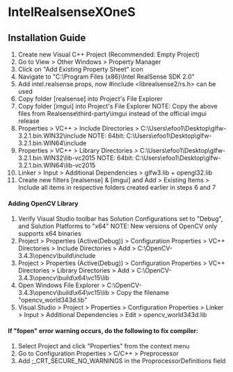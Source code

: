 # IntelRealsenseXOneS

## Installation Guide
1. Create new Visual C++ Project (Recommended: Empty Project)
2. Go to View > Other Windows > Property Manager
3. Click on "Add Existing Property Sheet" icon
4. Navigate to "C:\Program Files (x86)\Intel RealSense SDK 2.0"
5. Add intel.realsense.props, now #include <librealsense2/rs.h> can be used
6. Copy folder [realsense] into Project's File Explorer
7. Copy folder [imgui] into Project's File Explorer
NOTE: Copy the above files from Realsense\third-party\imgui instead of the official imgui release
8. Properties > VC++ > Include Directories > C:\Users\efoo1\Desktop\glfw-3.2.1.bin.WIN32\include
NOTE: 64bit: C:\Users\efoo1\Desktop\glfw-3.2.1.bin.WIN64\include
9. Properties > VC++ > Library Directories > C:\Users\efoo1\Desktop\glfw-3.2.1.bin.WIN32\lib-vc2015
NOTE: 64bit: C:\Users\efoo1\Desktop\glfw-3.2.1.bin.WIN64\lib-vc2015
10. Linker > Input > Additional Dependencies > glfw3.lib + opengl32.lib
11. Create new filters [realsense] & [imgui] and Add > Existing Items > Include all items in respective folders created earlier in steps 6 and 7

#### Adding OpenCV Library
1. Verify Visual Studio toolbar has Solution Configurations set to "Debug", and Solution Platforms to "x64"
NOTE: New versions of OpenCV only supports x64 binaries
2. Project > Properties (Active(Debug)) > Configuration Properties > VC++ Directories > Include Directories > Add > C:\OpenCV-3.4.3\opencv\build\include
3. Project > Properties (Active(Debug)) > Configuration Properties > VC++ Directories > Library Directories > Add > C:\OpenCV-3.4.3\opencv\build\x64\vc15\lib
4. Open Windows File Explorer > C:\OpenCV-3.4.3\opencv\build\x64\vc15\lib > Copy the filename "opencv_world343d.lib"
5. Visual Studio > Project > Properties > Configuration Properties > Linker > Input > Additional Dependencies > Edit > opencv_world343d.lib

#### If "fopen" error warning occurs, do the following to fix compiler:
1. Select Project and click "Properties" from the context menu
2. Go to Configuration Properties > C/C++ > Preprocessor
3. Add ;_CRT_SECURE_NO_WARNINGS in the ProprocessorDefinitions field
